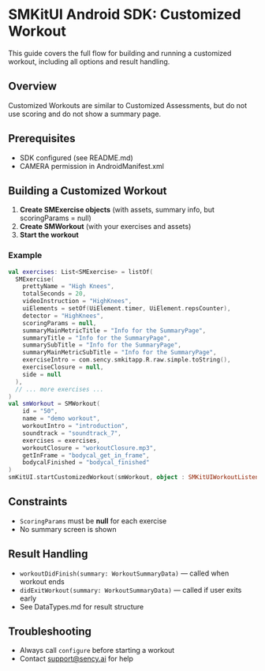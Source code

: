 # SMKitUI Android SDK: Customized Workout

This guide covers the full flow for building and running a customized workout, including all options and result handling.

## Overview
Customized Workouts are similar to Customized Assessments, but do not use scoring and do not show a summary page.

## Prerequisites
- SDK configured (see README.md)
- CAMERA permission in AndroidManifest.xml

## Building a Customized Workout
1. **Create SMExercise objects** (with assets, summary info, but scoringParams = null)
2. **Create SMWorkout** (with your exercises and assets)
3. **Start the workout**

### Example
```kotlin
val exercises: List<SMExercise> = listOf(
  SMExercise(
    prettyName = "High Knees",
    totalSeconds = 20,
    videoInstruction = "HighKnees",
    uiElements = setOf(UiElement.timer, UiElement.repsCounter),
    detector = "HighKnees",
    scoringParams = null,
    summaryMainMetricTitle = "Info for the SummaryPage",
    summaryTitle = "Info for the SummaryPage",
    summarySubTitle = "Info for the SummaryPage",
    summaryMainMetricSubTitle = "Info for the SummaryPage",
    exerciseIntro = com.sency.smkitapp.R.raw.simple.toString(),
    exerciseClosure = null,
    side = null
  ),
  // ... more exercises ...
)
val smWorkout = SMWorkout(
    id = "50",
    name = "demo workout",
    workoutIntro = "introduction",
    soundtrack = "soundtrack_7",
    exercises = exercises,
    workoutClosure = "workoutClosure.mp3",
    getInFrame = "bodycal_get_in_frame",
    bodycalFinished = "bodycal_finished"
)
smKitUI.startCustomizedWorkout(smWorkout, object : SMKitUIWorkoutListener {})
```

## Constraints
- `ScoringParams` must be **null** for each exercise
- No summary screen is shown

## Result Handling
- `workoutDidFinish(summary: WorkoutSummaryData)` — called when workout ends
- `didExitWorkout(summary: WorkoutSummaryData)` — called if user exits early
- See DataTypes.md for result structure

## Troubleshooting
- Always call `configure` before starting a workout
- Contact support@sency.ai for help
